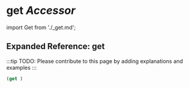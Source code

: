 # **get** *Accessor*

import Get from './_get.md';

<Get />

## Expanded Reference: get

:::tip
TODO: Please contribute to this page by adding explanations and examples
:::

```lisp
(get )
```
